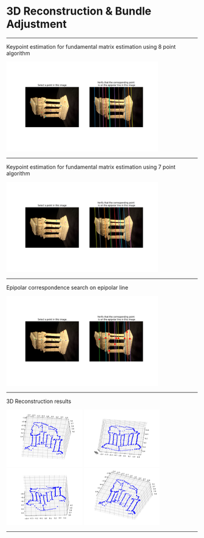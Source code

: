 # 3D Reconstruction & Bundle Adjustment

-----------------------

Keypoint estimation for fundamental matrix estimation using 8 point algorithm

<img src="2_1.png" width="400">

-----------------------

Keypoint estimation for fundamental matrix estimation using 7 point algorithm

<img src="2_2.png" width="400">

-----------------------

Epipolar correspondence search on epipolar line

<img src="4_1.png" width="400">

-----------------------

3D Reconstruction results

<img src="4_2_1.png" width="200"> <img src="4_2_2.png" width="200"> <img src="4_2_3.png" width="200"> <img src="4_2_4.png" width="200">

-----------------------
